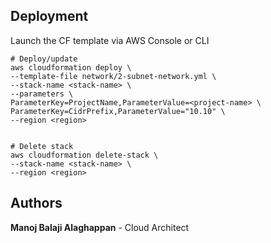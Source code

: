 ## Deployment
Launch the CF template via AWS Console or CLI

```
# Deploy/update
aws cloudformation deploy \
--template-file network/2-subnet-network.yml \
--stack-name <stack-name> \
--parameters \
ParameterKey=ProjectName,ParameterValue=<project-name> \
ParameterKey=CidrPrefix,ParameterValue="10.10" \
--region <region>


# Delete stack
aws cloudformation delete-stack \
--stack-name <stack-name> \
--region <region>
```


## Authors
 **Manoj Balaji Alaghappan**  - Cloud Architect
